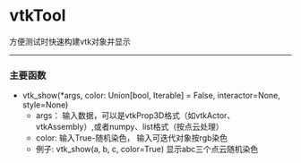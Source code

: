 # vtkTool
方便测试时快速构建vtk对象并显示

---
### 主要函数
* vtk_show(*args, color: Union[bool, Iterable] = False, interactor=None, style=None)  
    - args： 输入数据，可以是vtkProp3D格式（如vtkActor、vtkAssembly）,或者numpy、list格式（按点云处理） 
    - color: 输入True-随机染色， 输入可迭代对象按rgb染色
    - 例子: vtk_show(a, b, c, color=True) 显示abc三个点云随机染色